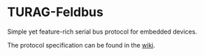 # TURAG-Feldbus
Simple yet feature-rich serial bus protocol for embedded devices.

The protocol specification can be found in the [wiki](https://github.com/turag-ev/TURAG-Feldbus/wiki).
